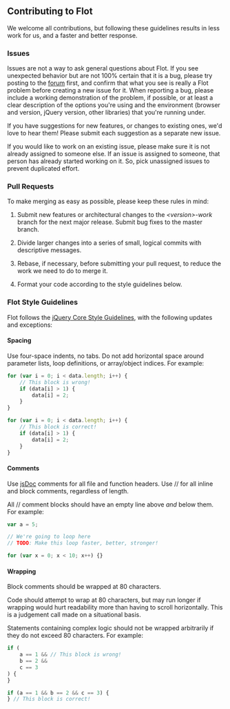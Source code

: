 ## Contributing to Flot

We welcome all contributions, but following these guidelines results in less
work for us, and a faster and better response.

### Issues

Issues are not a way to ask general questions about Flot. If you see unexpected
behavior but are not 100% certain that it is a bug, please try posting to the
[forum](http://groups.google.com/group/flot-graphs) first, and confirm that
what you see is really a Flot problem before creating a new issue for it. When
reporting a bug, please include a working demonstration of the problem, if
possible, or at least a clear description of the options you're using and the
environment (browser and version, jQuery version, other libraries) that you're
running under.

If you have suggestions for new features, or changes to existing ones, we'd
love to hear them! Please submit each suggestion as a separate new issue.

If you would like to work on an existing issue, please make sure it is not
already assigned to someone else. If an issue is assigned to someone, that
person has already started working on it. So, pick unassigned issues to prevent
duplicated effort.

### Pull Requests

To make merging as easy as possible, please keep these rules in mind:

1.  Submit new features or architectural changes to the _&lt;version&gt;-work_
    branch for the next major release. Submit bug fixes to the master branch.

2.  Divide larger changes into a series of small, logical commits with
    descriptive messages.

3.  Rebase, if necessary, before submitting your pull request, to reduce the
    work we need to do to merge it.

4.  Format your code according to the style guidelines below.

### Flot Style Guidelines

Flot follows the [jQuery Core Style Guidelines](http://docs.jquery.com/JQuery_Core_Style_Guidelines),
with the following updates and exceptions:

#### Spacing

Use four-space indents, no tabs. Do not add horizontal space around parameter
lists, loop definitions, or array/object indices. For example:

```js
for (var i = 0; i < data.length; i++) {
	// This block is wrong!
	if (data[i] > 1) {
		data[i] = 2;
	}
}

for (var i = 0; i < data.length; i++) {
	// This block is correct!
	if (data[i] > 1) {
		data[i] = 2;
	}
}
```

#### Comments

Use [jsDoc](http://usejsdoc.org) comments for all file and function headers.
Use // for all inline and block comments, regardless of length.

All // comment blocks should have an empty line above _and_ below them. For
example:

```js
var a = 5;

// We're going to loop here
// TODO: Make this loop faster, better, stronger!

for (var x = 0; x < 10; x++) {}
```

#### Wrapping

Block comments should be wrapped at 80 characters.

Code should attempt to wrap at 80 characters, but may run longer if wrapping
would hurt readability more than having to scroll horizontally. This is a
judgement call made on a situational basis.

Statements containing complex logic should not be wrapped arbitrarily if they
do not exceed 80 characters. For example:

```js
if (
	a == 1 && // This block is wrong!
	b == 2 &&
	c == 3
) {
}

if (a == 1 && b == 2 && c == 3) {
} // This block is correct!
```
